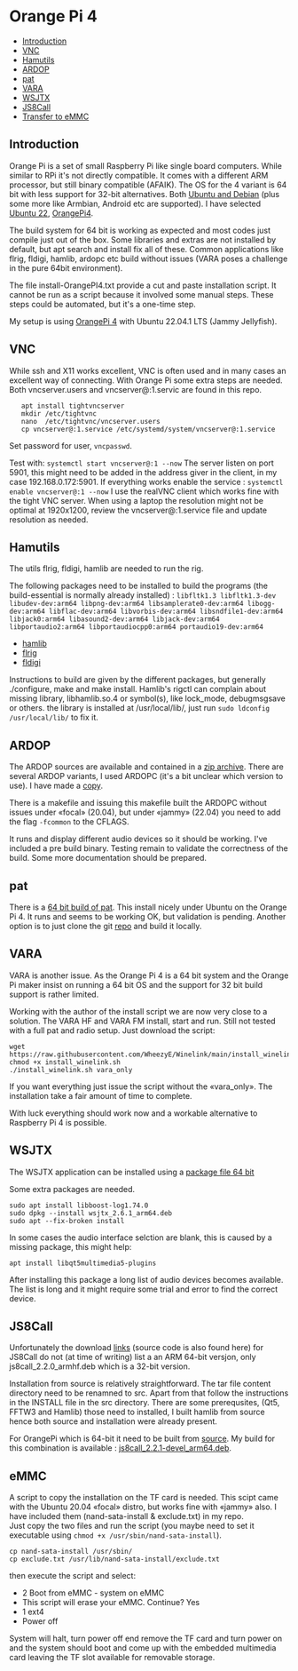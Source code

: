 # Orange Pi 4
* [Introduction](#Introduction)
* [VNC](#VNC)
* [Hamutils](#Hamutils)
* [ARDOP](#ARDOP)
* [pat](#pat)
* [VARA](#VARA)
* [WSJTX](#WSJTX)
* [JS8Call](#JS8Call)
* [Transfer to eMMC](#eMMC)

## Introduction
Orange Pi is a set of small Raspberry Pi like single board
computers. While similar to RPi it's not directly compatible. It comes
with a different ARM processor, but still binary compatible
(AFAIK). The OS for the 4 variant is 64 bit with less support for 32-bit alternatives. 
Both [Ubuntu and Debian](http://www.orangepi.org/html/hardWare/computerAndMicrocontrollers/service-and-support/Orange-pi-4.html) 
(plus some more like Armbian, Android etc are supported). I have selected 
[Ubuntu 22](https://drive.google.com/file/d/12C7mLMsiMOmClAoYMlWcZ5xnpRniBINq/view?usp=sharing), 
[OrangePi4](http://www.orangepi.org/html/hardWare/computerAndMicrocontrollers/service-and-support/Orange-pi-4-LTS.html).

The build system for 64 bit is working as expected and most codes just
compile just out of the box. Some libraries and extras are not
installed by default, but apt search and install fix all of
these. Common applications like flrig, fldigi, hamlib, ardopc etc build
without issues (VARA poses a challenge in the pure 64bit environment).

The file install-OrangePI4.txt provide a cut and paste installation 
script. It cannot be run as a script because it involved some manual
steps. These steps could be automated, but it's a one-time step.

My setup is using [OrangePi 4](http://www.orangepi.org/html/hardWare/computerAndMicrocontrollers/details/orange-pi-4-LTS.html) with
Ubuntu 22.04.1 LTS (Jammy Jellyfish).

## VNC
While ssh and X11 works excellent, VNC is often used and in many cases an excellent
way of connecting. With Orange Pi some extra steps are needed. Both vncserver.users and vncserver@:1.servic are found in this repo.
```
   apt install tightvncserver
   mkdir /etc/tightvnc
   nano  /etc/tightvnc/vncserver.users
   cp vncserver@:1.service /etc/systemd/system/vncserver@:1.service
``` 
Set password for user, ```vncpasswd```.

Test with:
```systemctl start vncserver@:1 --now```
The server listen on port 5901, this might need to be added in the address giver in the client, in my case 192.168.0.172:5901. If everything works enable the service :
```systemctl enable vncserver@:1 --now```
I use the realVNC client which works fine with the tight VNC server. When using a 
laptop the resolution might not be optimal at 1920x1200, review the 
vncserver@:1.service file and update resolution as needed. 


## Hamutils
The utils flrig, fldigi, hamlib are needed to run the rig.

The following packages need to be installed to build the programs (the build-essential is normally already installed) :
```libfltk1.3 libfltk1.3-dev libudev-dev:arm64 libpng-dev:arm64 libsamplerate0-dev:arm64 libogg-dev:arm64 libflac-dev:arm64 libvorbis-dev:arm64 libsndfile1-dev:arm64 libjack0:arm64 libasound2-dev:arm64 libjack-dev:arm64 libportaudio2:arm64 libportaudiocpp0:arm64 portaudio19-dev:arm64``` 

* [hamlib](https://github.com/Hamlib/Hamlib/releases/download/4.5.4/hamlib-4.5.4.tar.gz)
* [flrig](http://www.w1hkj.com/files/flrig/flrig-1.4.7.tar.gz)
* [fldigi](http://www.w1hkj.com/files/fldigi/fldigi-4.1.25.tar.gz)


Instructions to build are given by the different packages, but
generally ./configure, make and make install.
Hamlib's rigctl can complain about missing library, libhamlib.so.4 or symbol(s), like lock_mode, debugmsgsave or others.
the library is installed at /usr/local/lib/, just run 
```sudo ldconfig /usr/local/lib/``` to fix it.



## ARDOP 
The ARDOP sources are available and contained in a [zip archive](https://www.cantab.net/users/john.wiseman/Downloads/Beta/TeensyProjects.zip). 
There are several ARDOP variants, I used ARDOPC (it's a bit unclear which 
version to use). I have made a [copy](https://github.com/olewsaa/amateur-radio/tree/main/OrangePi).

There is a makefile and issuing this makefile built the ARDOPC without 
issues under «focal» (20.04), but under «jammy» (22.04) you need to add the 
flag ```-fcommon```  to the CFLAGS.

It runs and display different audio devices so it should be working. 
I've included a pre build binary. Testing remain to validate the 
correctness of the build. Some more documentation should be prepared.


## pat
There is a [64 bit build of pat](https://github.com/la5nta/pat/releases/download/v0.13.1/pat_0.13.1_linux_arm64.deb).
This install nicely under Ubuntu on the Orange Pi 4. It runs and seems to be 
working OK, but validation is pending. Another option is to just clone
the git [repo](https://github.com/la5nta/pat) and build it locally.

## VARA
VARA is another issue. As the Orange Pi 4 is a 64 bit system and the
Orange Pi maker insist on running a 64 bit OS and the support for 32 bit
build support is rather limited.

Working with the author of the install script we are now very close to a solution.
The VARA HF and VARA FM install, start and run. Still not tested with a full pat and radio setup. 
Just download the script:

```
wget https://raw.githubusercontent.com/WheezyE/Winelink/main/install_winelink.sh
chmod +x install_winelink.sh
./install_winelink.sh vara_only
```
If you want everything just issue the script without the «vara_only». The installation take a fair amount of time
to complete.

With luck everything should work now and a workable alternative to Raspberry Pi 4 is possible.

## WSJTX
The WSJTX application can be installed using a 
[package file 64 bit](https://sourceforge.net/projects/wsjt/files/wsjtx-2.6.1/wsjtx_2.6.1_arm64.deb/download)

Some extra packages are needed. 

```
sudo apt install libboost-log1.74.0
sudo dpkg --install wsjtx_2.6.1_arm64.deb
sudo apt --fix-broken install
```
In some cases the audio interface selction are blank, this is caused by a missing package, this might help:

```apt install libqt5multimedia5-plugins```

After installing this package a long list of audio devices becomes available. The list is long and it might require some trial and error to find the correct device.  

## JS8Call
Unfortunately the download [links](http://files.js8call.com/latest.html) (source code is also found here)
for JS8Call do not (at time of writing) list a an ARM 64-bit versjon, only js8call_2.2.0_armhf.deb which is
a 32-bit version.

Installation from source is relatively straightforward. The tar file content directory need to be renamned to src. 
Apart from that follow the instructions in the INSTALL file in the src directory. There are some prerequsites, 
(Qt5, FFTW3 and Hamlib) those need to installed, I built hamlib from source hence both source and installation were already present. 

For OrangePi which is 64-bit it need to be built from [source](http://files.js8call.com/2.2.0/js8call-2.2.0.tgz). 
My build for this combination is available : 
[js8call_2.2.1-devel_arm64.deb](https://github.com/olewsaa/amateur-radio/blob/main/OrangePi/js8call_2.2.1-devel_arm64.deb).


## eMMC
A script to copy the installation on the TF card is needed. This scipt
came with the Ubuntu 20.04 «focal» distro, but works fine with «jammy» 
also. I have included them (nand-sata-install & exclude.txt) in my repo.  
Just copy the two files and run the script (you maybe need to set it executable
using ```chmod +x /usr/sbin/nand-sata-install```).

```
cp nand-sata-install /usr/sbin/
cp exclude.txt /usr/lib/nand-sata-install/exclude.txt
```

then execute the script and select:
* 2 Boot from eMMC - system on eMMC
* This script will erase your eMMC. Continue? Yes
* 1 ext4
* Power off 

System will halt, turn power off end remove the TF card and turn power 
on and the system should boot and come up with the embedded multimedia
card leaving the TF slot available for removable storage.


